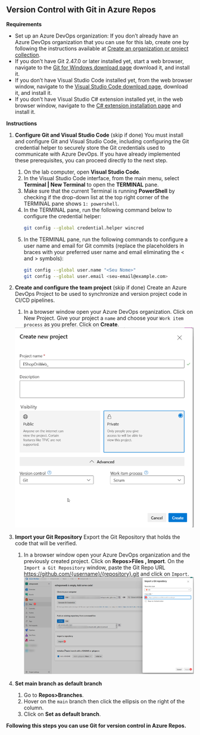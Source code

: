 ## Version Control with Git in Azure Repos

**Requirements**

- Set up an Azure DevOps organization: If you don’t already have an Azure DevOps organization that you can use for this lab, create one by following the instructions available at [Create an organization or project collection](https://docs.microsoft.com/azure/devops/organizations/accounts/create-organization).
- If you don’t have Git 2.47.0 or later installed yet, start a web browser, navigate to the [Git for Windows download page](https://gitforwindows.org/) download it, and install it.
- If you don’t have Visual Studio Code installed yet, from the web browser window, navigate to the [Visual Studio Code download page](https://code.visualstudio.com/), download it, and install it.
- If you don’t have Visual Studio C# extension installed yet, in the web browser window, navigate to the [C# extension installation page](https://marketplace.visualstudio.com/items?itemName=ms-dotnettools.csharp) and install it.

**Instructions**

1. **Configure Git and Visual Studio Code** (skip if done)
    You must install and configure Git and Visual Studio Code, including configuring the Git credential helper to securely store the Git credentials used to communicate with Azure DevOps. If you have already implemented these prerequisites, you can proceed directly to the next step.
    1. On the lab computer, open **Visual Studio Code**.
    2. In the Visual Studio Code interface, from the main menu, select **Terminal | New Terminal** to open the **TERMINAL** pane.
    3. Make sure that the current Terminal is running **PowerShell** by checking if the drop-down list at the top right corner of the TERMINAL pane shows `1: powershell`.
    4. In the TERMINAL pane, run the following command below to configure the credential helper:
        ```bash
        git config --global credential.helper wincred
        ```
    5. In the TERMINAL pane, run the following commands to configure a user name and email for Git commits (replace the placeholders in braces with your preferred user name and email eliminating the < and > symbols):
        ```bash
        git config --global user.name "<Seu Nome>"
        git config --global user.email <seu-email@example.com> 
        ```

2. **Create and configure the team project** (skip if done) 
    Create an Azure DevOps Project to be used to synchronize and version project code in CI/CD pipelines.
    1.  In a browser window open your Azure DevOps organization. Click on New Project. Give your project a `name` and choose your `Work item process` as you prefer. Click on **Create**.
    <img src="docs/imgs/create-project.png" alt="Create new project"/>

3. **Import your Git Repository**
    Export the Git Repository that holds the code that will be verified.
    1. In a browser window open your Azure DevOps organization and the previously created project. Click on **Repos>Files , Import**. On the `Import a Git Repository` window, paste the Git Repo URL <https://github.com/{username}/{repository}.git> and click on `Import`.
    ![Import Repo](docs/imgs/import-repo.png)

4. **Set main branch as default branch**

    1. Go to **Repos>Branches**.
    2. Hover on the `main` branch then click the ellipsis on the right of the column.
    3. Click on **Set as default branch**.

**Following this steps you can use Git for version control in Azure Repos.**